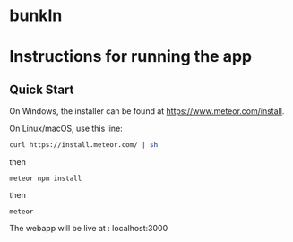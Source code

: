 # bunkIn
# Instructions for running the app
## Quick Start

On Windows, the installer can be found at https://www.meteor.com/install.

On Linux/macOS, use this line:

```bash
curl https://install.meteor.com/ | sh
```
then
```
meteor npm install
```
then
```
meteor
```

The webapp will be live at : localhost:3000
